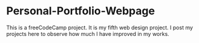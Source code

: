 # Personal-Portfolio-Webpage
This is a freeCodeCamp project. It is my fifth web design project. I post my projects here to observe how much I have improved in my works.
